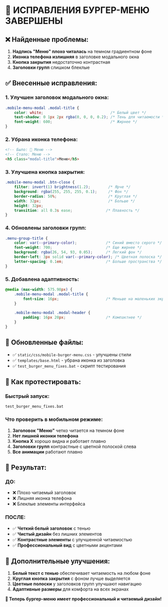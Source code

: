 # 🔧 ИСПРАВЛЕНИЯ БУРГЕР-МЕНЮ ЗАВЕРШЕНЫ

## ❌ Найденные проблемы:
1. **Надпись "Меню" плохо читалась** на темном градиентном фоне
2. **Иконка телефона излишняя** в заголовке модального окна
3. **Кнопка закрытия** недостаточно контрастная
4. **Заголовки групп** слишком блеклые

## ✅ Внесенные исправления:

### 1. **Улучшен заголовок модального окна:**
```css
.mobile-menu-modal .modal-title {
    color: white;                              /* Белый цвет */
    text-shadow: 0 1px 2px rgba(0, 0, 0, 0.2); /* Тень для читаемости */
    font-weight: 600;                          /* Жирнее */
}
```

### 2. **Убрана иконка телефона:**
```html
<!-- Было: 📱 Меню -->
<!-- Стало: Меню -->
<h5 class="modal-title">Меню</h5>
```

### 3. **Улучшена кнопка закрытия:**
```css
.mobile-menu-modal .btn-close {
    filter: invert(1) brightness(1.2);        /* Ярче */
    background: rgba(255, 255, 255, 0.1);     /* Фон */
    border-radius: 50%;                       /* Круглая */
    width: 32px;                              /* Больше */
    height: 32px;
    transition: all 0.3s ease;               /* Плавность */
}
```

### 4. **Обновлены заголовки групп:**
```css
.menu-group-title {
    color: var(--primary-color);             /* Синий вместо серого */
    font-weight: 700;                        /* Еще жирнее */
    background: rgba(26, 54, 93, 0.05);      /* Легкий фон */
    border-left: 3px solid var(--primary-color); /* Цветная полоска */
    letter-spacing: 0.1em;                   /* Больше пространства */
}
```

### 5. **Добавлена адаптивность:**
```css
@media (max-width: 575.98px) {
    .mobile-menu-modal .modal-title {
        font-size: 16px;                     /* Меньше на маленьких экранах */
    }
    
    .mobile-menu-modal .modal-header {
        padding: 16px 20px;                  /* Компактнее */
    }
}
```

## 📁 Обновленные файлы:
- ✅ `static/css/mobile-burger-menu.css` - улучшены стили
- ✅ `templates/base.html` - убрана иконка из заголовка
- ✅ `test_burger_menu_fixes.bat` - скрипт тестирования

## 🧪 Как протестировать:

### Быстрый запуск:
```bash
test_burger_menu_fixes.bat
```

### Что проверить в мобильном режиме:
1. **Заголовок "Меню"** четко читается на темном фоне
2. **Нет лишней иконки телефона** 
3. **Кнопка X** хорошо видна и работает плавно
4. **Заголовки групп** контрастные с цветной полоской слева
5. **Все анимации** работают плавно

## 🎯 Результат:

### ДО:
- ❌ Плохо читаемый заголовок
- ❌ Лишняя иконка телефона
- ❌ Блеклые элементы интерфейса

### ПОСЛЕ:
- ✅ **Четкий белый заголовок** с тенью
- ✅ **Чистый дизайн** без лишних элементов
- ✅ **Контрастные элементы** с улучшенной читаемостью
- ✅ **Профессиональный вид** с цветными акцентами

## 📱 Дополнительные улучшения:

1. **Белый текст с тенью** обеспечивает читаемость на любом фоне
2. **Круглая кнопка закрытия** с фоном лучше выделяется
3. **Цветные полоски** у заголовков групп улучшают навигацию
4. **Адаптивные размеры** для комфорта на всех экранах

**🎉 Теперь бургер-меню имеет профессиональный и читаемый дизайн!**
